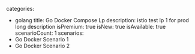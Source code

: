categories:
  - golang
title: Go Docker Compose Lp
description: istio test lp 1 for prod long description
isPremium: true
isNew: true
isAvailable: true
scenarioCount: 1
scenarios:
  - Go Docker Scenario 1
  - Go Docker Scenario 2
